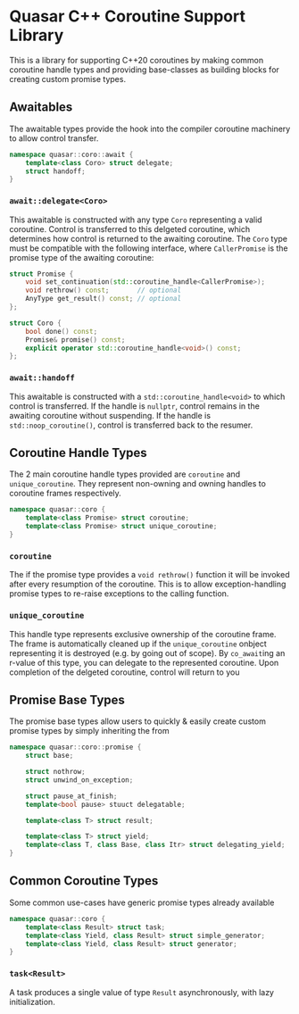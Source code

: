 # Quasar C++ Coroutine Support Library

This is a library for supporting C++20 coroutines by making common coroutine handle types and providing base-classes as building blocks for creating custom promise types.

## Awaitables
The awaitable types provide the hook into the compiler coroutine machinery to allow control transfer.

```c++
namespace quasar::coro::await {
	template<class Coro> struct delegate;
	struct handoff;
}
```

### `await::delegate<Coro>`
This awaitable is constructed with any type `Coro` representing a valid coroutine. Control is transferred to this delgeted coroutine, which determines how control is returned to the awaiting coroutine. The `Coro` type must be compatible with the following interface, where `CallerPromise` is the promise type of the awaiting coroutine:
```c++
struct Promise {
	void set_continuation(std::coroutine_handle<CallerPromise>);
	void rethrow() const;       // optional
	AnyType get_result() const; // optional
};

struct Coro {
	bool done() const;
	Promise& promise() const;
	explicit operator std::coroutine_handle<void>() const;
};
```

### `await::handoff`
This awaitable is constructed with a `std::coroutine_handle<void>` to which control is transferred. If the handle is `nullptr`, control remains in the awaiting coroutine without suspending. If the handle is `std::noop_coroutine()`, control is transferred back to the resumer.

## Coroutine Handle Types
The 2 main coroutine handle types provided are `coroutine` and `unique_coroutine`. They represent non-owning and owning handles to coroutine frames respectively.

```c++
namespace quasar::coro {
	template<class Promise> struct coroutine;
	template<class Promise> struct unique_coroutine;
}
```
### `coroutine`
The if the promise type provides a `void rethrow()` function it will be invoked after every resumption of the coroutine. This is to allow exception-handling promise types to re-raise exceptions to the calling function.

### `unique_coroutine`
This handle type represents exclusive ownership of the coroutine frame. The frame is automatically cleaned up if the `unique_coroutine` onbject representing it is destroyed (e.g. by going out of scope). By `co_await`ing an r-value of this type, you can delegate to the represented coroutine. Upon completion of the delgeted coroutine, control will return to you

## Promise Base Types
The promise base types allow users to quickly & easily create custom promise types by simply inheriting the from 

```c++
namespace quasar::coro::promise {
	struct base;

	struct nothrow;
	struct unwind_on_exception;

	struct pause_at_finish;
	template<bool pause> stuuct delegatable;

	template<class T> struct result;

	template<class T> struct yield;
	template<class T, class Base, class Itr> struct delegating_yield;
}
```

## Common Coroutine Types
Some common use-cases have generic promise types already available
```c++
namespace quasar::coro {
	template<class Result> struct task;
	template<class Yield, class Result> struct simple_generator;
	template<class Yield, class Result> struct generator;
}
```

### `task<Result>`
A task produces a single value of type `Result` asynchronously, with lazy initialization. 
